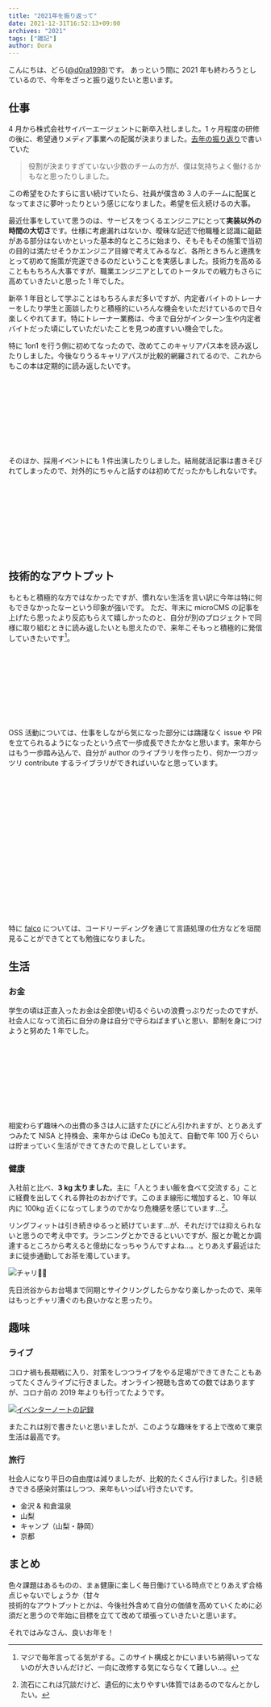 ```yaml
---
title: "2021年を振り返って"
date: 2021-12-31T16:52:13+09:00
archives: "2021"
tags: ["雑記"]
author: Dora
---
```


こんにちは、どら([@d0ra1998](https://twitter.com/d0ra1998))です。
あっという間に 2021 年も終わろうとしているので、今年をざっと振り返りたいと思います。

## 仕事

4 月から株式会社サイバーエージェントに新卒入社しました。1 ヶ月程度の研修の後に、希望通りメディア事業への配属が決まりました。[去年の振り返り](/2020/20201231-2020-furikaeri/)で書いていた

> 役割が決まりすぎていない少数のチームの方が、僕は気持ちよく働けるかもなと思ったりしました。

この希望をひたすらに言い続けていたら、社員が僕含め 3 人のチームに配属となってまさに夢叶ったりという感じになりました。希望を伝え続けるの大事。

最近仕事をしていて思うのは、サービスをつくるエンジニアにとって**実装以外の時間の大切さ**です。仕様に考慮漏れはないか、曖昧な記述で他職種と認識に齟齬がある部分はないかといった基本的なところに始まり、そもそもその施策で当初の目的は満たせそうかエンジニア目線で考えてみるなど、各所ときちんと連携をとって初めて施策が完遂できるのだということを実感しました。技術力を高めることももちろん大事ですが、職業エンジニアとしてのトータルでの戦力もさらに高めていきたいと思った 1 年でした。

新卒 1 年目として学ぶことはもちろんまだ多いですが、内定者バイトのトレーナーをしたり学生と面談したりと積極的にいろんな機会をいただけているので日々楽しくやれてます。特にトレーナー業務は、今まで自分がインターン生や内定者バイトだった頃にしていただいたことを見つめ直すいい機会でした。

特に 1on1 を行う側に初めてなったので、改めてこのキャリアパス本を読み返したりしました。今後なりうるキャリアパスが比較的網羅されてるので、これからもこの本は定期的に読み返したいです。

<div class="iframely-embed"><div class="iframely-responsive" style="height: 140px; padding-bottom: 0;"><a href="https://www.amazon.co.jp/-/en/Camille-Fournier/dp/4873118484" data-iframely-url="//cdn.iframe.ly/LozC1BC?card=small"></a></div></div><script async src="//cdn.iframe.ly/embed.js" charset="utf-8"></script>

そのほか、採用イベントにも 1 件出演したりしました。結局就活記事は書きそびれてしまったので、対外的にちゃんと話すのは初めてだったかもしれないです。

<div class="iframely-embed"><div class="iframely-responsive" style="height: 140px; padding-bottom: 0;"><a href="https://cyberagent.connpass.com/event/226958/" data-iframely-url="//cdn.iframe.ly/02o5BBV"></a></div></div><script async src="//cdn.iframe.ly/embed.js" charset="utf-8"></script>

## 技術的なアウトプット

もともと積極的な方ではなかったですが、慣れない生活を言い訳に今年は特に何もできなかったなーという印象が強いです。
ただ、年末に microCMS の記事を上げたら思ったより反応もらえて嬉しかったのと、自分が別のプロジェクトで同様に取り組むときに読み返したいとも思えたので、来年こそもっと積極的に発信していきたいです[^blog]。

<div class="iframely-embed"><div class="iframely-responsive" style="height: 140px; padding-bottom: 0;"><a href="https://blog.minoru.dev/2021/2021-microcms-advent/" data-iframely-url="//cdn.iframe.ly/PNDqgwH?card=small"></a></div></div><script async src="//cdn.iframe.ly/embed.js" charset="utf-8"></script>

OSS 活動については、仕事をしながら気になった部分には躊躇なく issue や PR を立てられるようになったという点で一歩成長できたかなと思います。来年からはもう一歩踏み込んで、自分が author のライブラリを作ったり、何か一つガッツリ contribute するライブラリができればいいなと思っています。

<div class="iframely-embed"><div class="iframely-responsive" style="height: 140px; padding-bottom: 0;"><a href="https://github.com/typescript-eslint/typescript-eslint/pull/3634" data-iframely-url="//cdn.iframe.ly/aQJdHaW?card=small"></a></div></div><script async src="//cdn.iframe.ly/embed.js" charset="utf-8"></script>
<div class="iframely-embed"><div class="iframely-responsive" style="height: 140px; padding-bottom: 0;"><a href="https://github.com/ysugimoto/falco/pull/13" data-iframely-url="//cdn.iframe.ly/oQmMery?card=small"></a></div></div><script async src="//cdn.iframe.ly/embed.js" charset="utf-8"></script>

特に [falco](https://github.com/ysugimoto/falco) については、コードリーディングを通じて言語処理の仕方などを垣間見ることができてとても勉強になりました。

## 生活

### お金

学生の頃は正直入ったお金は全部使い切るぐらいの浪費っぷりだったのですが、社会人になって流石に自分の身は自分で守らねばまずいと思い、節制を身につけようと努めた 1 年でした。

<div class="iframely-embed"><div class="iframely-responsive" style="height: 140px; padding-bottom: 0;"><a href="https://note.com/dora1998/n/n20d4fa600b08" data-iframely-url="//cdn.iframe.ly/TNbynC5?card=small"></a></div></div><script async src="//cdn.iframe.ly/embed.js" charset="utf-8"></script>

相変わらず趣味への出費の多さは人に話すたびにどん引かれますが、とりあえずつみたて NISA と持株会、来年からは iDeCo も加えて、自動で年 100 万ぐらいは貯まっていく生活ができてきたので良しとしています。

### 健康

入社前と比べ、**3 kg 太りました**。主に「人とうまい飯を食べて交流する」ことに経費を出してくれる弊社のおかげです。このまま線形に増加すると、10 年以内に 100kg 近くになってしまうのでかなり危機感を感じています…[^joke]。

リングフィットは引き続きゆるっと続けています…が、それだけでは抑えられないと思うので考え中です。ランニングとかできるといいですが、服とか靴とか調達するところから考えると億劫になっちゃうんですよね…。とりあえず最近はたまに徒歩通勤してお茶を濁しています。

![チャリ🚴‍♀️](./chari.jpg)

先日渋谷からお台場まで同期とサイクリングしたらかなり楽しかったので、来年はもっとチャリ漕ぐのも良いかなと思ったり。

## 趣味

### ライブ

コロナ禍も長期戦に入り、対策をしつつライブをやる足場ができてきたこともあってたくさんライブに行きました。オンライン視聴も含めての数ではありますが、コロナ前の 2019 年よりも行ってたようです。

[![イベンターノートの記録](./eventernote.png)](https://www.eventernote.com/users/dora1998/events)

またこれは別で書きたいと思いましたが、このような趣味をする上で改めて東京生活は最高です。

### 旅行

社会人になり平日の自由度は減りましたが、比較的たくさん行けました。引き続きできる感染対策はしつつ、来年もいっぱい行きたいです。

- 金沢 & 和倉温泉
- 山梨
- キャンプ（山梨・静岡）
- 京都

## まとめ

色々課題はあるものの、まぁ健康に楽しく毎日働けている時点でとりあえず合格点じゃないでしょうか（甘々  
技術的なアウトプットとかは、今後社外含めて自分の価値を高めていくために必須だと思うので年始に目標を立てて改めて頑張っていきたいと思います。

それではみなさん、良いお年を！

[^blog]: マジで毎年言ってる気がする。このサイト構成とかにいまいち納得いってないのが大きいんだけど、一向に改修する気にならなくて難しい…。
[^joke]: 流石にこれは冗談だけど、遺伝的に太りやすい体質ではあるのでなんとかしたい。
